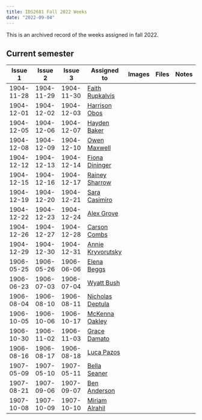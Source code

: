 ```yaml
---
title: IDS2681 Fall 2022 Weeks
date: "2022-09-04"
---
```

This is an archived record of the weeks assigned in fall 2022.

## Current semester

Issue 1|Issue 2|Issue 3|Assigned to|Images|Files|Notes
---|---|---|---|---|---|---
1904-11-28|1904-11-29|1904-11-30|[Faith Rupkalvis](https://github.com/F8th0101)|||
1904-12-01|1904-12-02|1904-12-03|[Harrison Obos](https://github.com/hho22)|||
1904-12-05|1904-12-06|1904-12-07|[Hayden Baker](https://github.com/HanlyBaker32)|||
1904-12-08|1904-12-09|1904-12-10|[Owen Maxwell](https://github.com/opm22a)|||
1904-12-12|1904-12-13|1904-12-14|[Fiona Dininger](https://github.com/FKD22)|||
1904-12-15|1904-12-16|1904-12-17|[Rainey Sharrow](https://github.com/RLS22A)|||
1904-12-19|1904-12-20|1904-12-21|[Sara Casimiro](https://github.com/blossomisthebestcatever)|||
1904-12-22|1904-12-23|1904-12-24|[Alex Grove](https://github.com/alexmgrove)|||
1904-12-26|1904-12-27|1904-12-28|[Carson Combs](https://github.com/Carson456)|||
1904-12-29|1904-12-30|1904-12-31|[Annie Kryvorutsky](https://github.com/AnnieKryvorutsky)|||
1906-05-25|1906-05-26|1906-06-06|[Elena Beggs](https://github.com/elenab1)|||
1906-06-23|1906-07-03|1906-07-04|[Wyatt Bush](https://github.com/CareyBush13)|||
1906-08-04|1906-08-10|1906-08-11|[Nicholas Deptula](https://github.com/nmd19)|||
1906-10-05|1906-10-06|1906-10-17|[McKenna Oakley](https://github.com/mckennaoakley)|||
1906-10-30|1906-11-02|1906-11-03|[Grace Damato](https://github.com/gracedamato22)|||
1906-08-16|1906-08-17|1906-08-18|[Luca Pazos](https://github.com/Lpazos2)|||
1907-05-09|1907-05-10|1907-05-11|[Bella Seaner](https://github.com/bellaseaner)|||
1907-08-21|1907-09-06|1907-09-07|[Ben Anderson](https://github.com/BenDAnderson)|||
1907-10-08|1907-10-09|1907-10-10|[Miriam Alrahil](https://github.com/miriamalrahil)|||